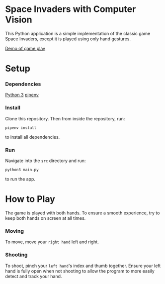 # Space Invaders with Computer Vision

This Python application is a simple implementation of the classic game Space Invaders, except it is played using only hand gestures.

[Demo of game play](./demo_short.gif)

# Setup

### Dependencies
[Python 3](https://www.python.org/downloads/)
[pipenv](https://pipenv.pypa.io/en/latest/installation/)

### Install
Clone this repository. Then from inside the repository, run:

```
pipenv install
```

to install all dependencies.

### Run
Navigate into the `src` directory and run:

```
python3 main.py
```

to run the app.

# How to Play

The game is played with both hands. To ensure a smooth experience, try to keep both hands on screen at all times.

### Moving

To move, move your `right hand` left and right.

### Shooting

To shoot, pinch your `left hand`'s index and thumb together. Ensure your left hand is fully open when not shooting to allow the program to more easily detect and track your hand.
